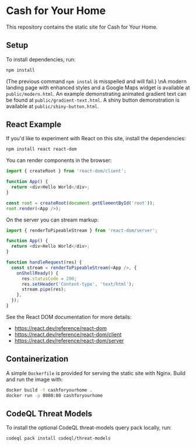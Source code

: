 # Cash for Your Home

This repository contains the static site for Cash for Your Home.

## Setup

To install dependencies, run:

```bash
npm install
```

(The previous command `npm instal` is misspelled and will fail.)
\nA modern landing page with enhanced styles and a Google Maps widget is available at `public/modern.html`.
An example demonstrating animated gradient text can be found at `public/gradient-text.html`.
A shiny button demonstration is available at `public/shiny-button.html`.

## React Example

If you'd like to experiment with React on this site, install the dependencies:

```bash
npm install react react-dom
```

You can render components in the browser:

```javascript
import { createRoot } from 'react-dom/client';

function App() {
  return <div>Hello World</div>;
}

const root = createRoot(document.getElementById('root'));
root.render(<App />);
```

On the server you can stream markup:

```javascript
import { renderToPipeableStream } from 'react-dom/server';

function App() {
  return <div>Hello World</div>;
}

function handleRequest(res) {
  const stream = renderToPipeableStream(<App />, {
    onShellReady() {
      res.statusCode = 200;
      res.setHeader('Content-type', 'text/html');
      stream.pipe(res);
    },
  });
}
```

See the React DOM documentation for more details:
- <https://react.dev/reference/react-dom>
- <https://react.dev/reference/react-dom/client>
- <https://react.dev/reference/react-dom/server>

## Containerization

A simple `Dockerfile` is provided for serving the static site with Nginx. Build and run the image with:

```bash
docker build -t cashforyourhome .
docker run -p 8080:80 cashforyourhome
```

## CodeQL Threat Models

To install the optional CodeQL threat-models query pack locally, run:

```bash
codeql pack install codeql/threat-models
```


